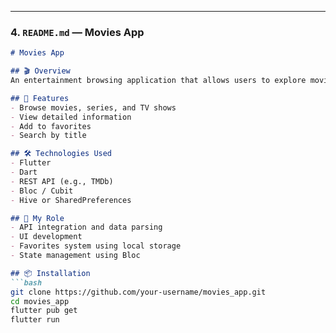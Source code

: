 
---

### 4. `README.md` — Movies App

```markdown
# Movies App

## 🎬 Overview
An entertainment browsing application that allows users to explore movies, series, and TV shows, view detailed info, and save favorites.

## 🚀 Features
- Browse movies, series, and TV shows
- View detailed information
- Add to favorites
- Search by title

## 🛠️ Technologies Used
- Flutter
- Dart
- REST API (e.g., TMDb)
- Bloc / Cubit
- Hive or SharedPreferences

## 🧠 My Role
- API integration and data parsing
- UI development
- Favorites system using local storage
- State management using Bloc

## 📦 Installation
```bash
git clone https://github.com/your-username/movies_app.git
cd movies_app
flutter pub get
flutter run
